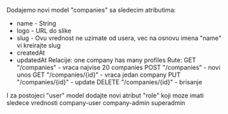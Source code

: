 Dodajemo novi model "companies" sa sledecim atributima:

- name - String
- logo - URL do slike
- slug - Ovu vrednost ne uzimate od usera, vec na osnovu imena "name" vi kreirajte slug
- createdAt
- updatedAt
  Relacije: one company has many profiles
  Rute:
  GET "/companies" - vraca najvise 20 companies
  POST "/companies" - novi unos
  GET "/companies/{id}" - vraca jedan company
  PUT "/companies/{id}" - update
  DELETE "/companies/{id}" - brisanje

I za postojeci "user" model dodajte novi atribut "role" koji moze imati sledece vrednosti
company-user
company-admin
superadmin
